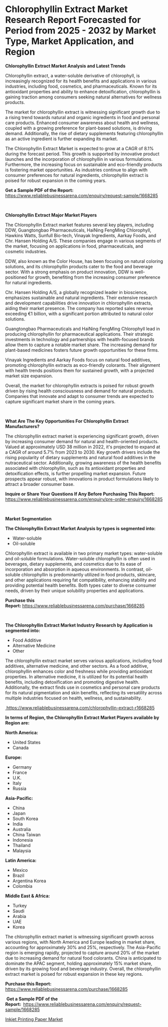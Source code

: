 <p><h1>Chlorophyllin Extract Market Research Report Forecasted for Period from 2025 -  2032 by Market Type, Market Application, and Region</h1></p><p><strong>Chlorophyllin Extract Market Analysis and Latest Trends</strong></p>
<p><p>Chlorophyllin extract, a water-soluble derivative of chlorophyll, is increasingly recognized for its health benefits and applications in various industries, including food, cosmetics, and pharmaceuticals. Known for its antioxidant properties and ability to enhance detoxification, chlorophyllin is gaining traction among consumers seeking natural alternatives for wellness products. </p><p>The market for chlorophyllin extract is witnessing significant growth due to a rising trend towards natural and organic ingredients in food and personal care products. Enhanced consumer awareness about health and wellness, coupled with a growing preference for plant-based solutions, is driving demand. Additionally, the rise of dietary supplements featuring chlorophyllin as an active ingredient is further expanding its market.</p><p>The Chlorophyllin Extract Market is expected to grow at a CAGR of 8.1% during the forecast period. This growth is supported by innovative product launches and the incorporation of chlorophyllin in various formulations. Furthermore, the increasing focus on sustainable and eco-friendly products is fostering market opportunities. As industries continue to align with consumer preferences for natural ingredients, chlorophyllin extract is poised for robust expansion in the coming years.</p></p>
<p><strong>Get a Sample PDF of the Report:&nbsp;</strong> <a href="https://www.reliablebusinessarena.com/enquiry/request-sample/1668285?utm_campaign=2396&utm_medium=2&utm_source=Github&utm_content=ia&utm_term=06032025&utm_id=chlorophyllin-extract">https://www.reliablebusinessarena.com/enquiry/request-sample/1668285</a></p>
<p>&nbsp;</p>
<p><strong>Chlorophyllin Extract Major Market Players</strong></p>
<p><p>The Chlorophyllin Extract market features several key players, including DDW, Guangtongbao Pharmaceuticals, HaiNing FengMing Chlorophyll, Hawkins Watts, Sunfull Bio-tech, Vinayak Ingredients, Aarkay Foods, and Chr. Hansen Holding A/S. These companies engage in various segments of the market, focusing on applications in food, pharmaceuticals, and cosmetic industries.</p><p>DDW, also known as the Color House, has been focusing on natural coloring solutions, and its chlorophyllin products cater to the food and beverage sector. With a strong emphasis on product innovation, DDW is well-positioned for growth, benefiting from the increasing consumer preference for natural ingredients.</p><p>Chr. Hansen Holding A/S, a globally recognized leader in bioscience, emphasizes sustainable and natural ingredients. Their extensive research and development capabilities drive innovation in chlorophyllin extracts, aiding their market presence. The company has reported sales revenue exceeding €1 billion, with a significant portion attributed to natural color solutions.</p><p>Guangtongbao Pharmaceuticals and HaiNing FengMing Chlorophyll lead in producing chlorophyllin for pharmaceutical applications. Their strategic investments in technology and partnerships with health-focused brands allow them to capture a notable market share. The increasing demand for plant-based medicines fosters future growth opportunities for these firms.</p><p>Vinayak Ingredients and Aarkay Foods focus on natural food additives, promoting chlorophyllin extracts as eco-friendly colorants. Their alignment with health trends positions them for sustained growth, with a projected market size expansion.</p><p>Overall, the market for chlorophyllin extracts is poised for robust growth driven by rising health consciousness and demand for natural products. Companies that innovate and adapt to consumer trends are expected to capture significant market share in the coming years.</p></p>
<p>&nbsp;</p>
<p><strong>What Are The Key Opportunities For Chlorophyllin Extract Manufacturers?</strong></p>
<p><p>The chlorophyllin extract market is experiencing significant growth, driven by increasing consumer demand for natural and health-oriented products. Valued at approximately USD 38 million in 2022, it's projected to expand at a CAGR of around 5.7% from 2023 to 2030. Key growth drivers include the rising popularity of dietary supplements and natural food additives in the nutraceutical sector. Additionally, growing awareness of the health benefits associated with chlorophyllin, such as its antioxidant properties and detoxification effects, is further propelling market expansion. Future prospects appear robust, with innovations in product formulations likely to attract a broader consumer base.</p></p>
<p><strong>Inquire or Share Your Questions If Any Before Purchasing This Report:</strong> <a href="https://www.reliablebusinessarena.com/enquiry/pre-order-enquiry/1668285?utm_campaign=2396&utm_medium=2&utm_source=Github&utm_content=ia&utm_term=06032025&utm_id=chlorophyllin-extract">https://www.reliablebusinessarena.com/enquiry/pre-order-enquiry/1668285</a></p>
<p>&nbsp;</p>
<p><strong>Market Segmentation</strong></p>
<p><strong>The Chlorophyllin Extract Market Analysis by types is segmented into:</strong></p>
<p><ul><li>Water-soluble</li><li>Oil-soluble</li></ul></p>
<p><p>Chlorophyllin extract is available in two primary market types: water-soluble and oil-soluble formulations. Water-soluble chlorophyllin is often used in beverages, dietary supplements, and cosmetics due to its ease of incorporation and absorption in aqueous environments. In contrast, oil-soluble chlorophyllin is predominantly utilized in food products, skincare, and other applications requiring fat compatibility, enhancing stability and providing potential health benefits. Both types cater to diverse consumer needs, driven by their unique solubility properties and applications.</p></p>
<p><strong>Purchase this Report:&nbsp;</strong><a href="https://www.reliablebusinessarena.com/purchase/1668285?utm_campaign=2396&utm_medium=2&utm_source=Github&utm_content=ia&utm_term=06032025&utm_id=chlorophyllin-extract">https://www.reliablebusinessarena.com/purchase/1668285</a></p>
<p>&nbsp;</p>
<p><strong>The Chlorophyllin Extract Market Industry Research by Application is segmented into:</strong></p>
<p><ul><li>Food Additive</li><li>Alternative Medicine</li><li>Other</li></ul></p>
<p><p>The chlorophyllin extract market serves various applications, including food additives, alternative medicine, and other sectors. As a food additive, chlorophyllin enhances color and freshness while providing antioxidant properties. In alternative medicine, it is utilized for its potential health benefits, including detoxification and promoting digestive health. Additionally, the extract finds use in cosmetics and personal care products for its natural pigmentation and skin benefits, reflecting its versatility across multiple industries focused on health, wellness, and sustainability.</p></p>
<p><a href="https://www.reliablebusinessarena.com/chlorophyllin-extract-r1668285?utm_campaign=2396&utm_medium=2&utm_source=Github&utm_content=ia&utm_term=06032025&utm_id=chlorophyllin-extract">&nbsp;https://www.reliablebusinessarena.com/chlorophyllin-extract-r1668285</a></p>
<p><strong>In terms of Region, the Chlorophyllin Extract Market Players available by Region are:</strong></p>
<p>
    <p> <strong> North America: </strong>
        <ul>
            <li>United States</li>
            <li>Canada</li>
        </ul>
        </p> 
    <p> <strong> Europe: </strong>
        <ul>
            <li>Germany</li>
            <li>France</li>
            <li>U.K.</li>
            <li>Italy</li>
            <li>Russia</li>
        </ul>
        </p> 
    <p> <strong> Asia-Pacific: </strong>
        <ul>
            <li>China</li>
            <li>Japan</li>
            <li>South Korea</li>
            <li>India</li>
            <li>Australia</li>
            <li>China Taiwan</li>
            <li>Indonesia</li>
            <li>Thailand</li>
            <li>Malaysia</li>
        </ul>
        </p> 
    <p> <strong> Latin America: </strong>
        <ul>
            <li>Mexico</li>
            <li>Brazil</li>
            <li>Argentina Korea</li>
            <li>Colombia</li>
        </ul>
        </p> 
    <p> <strong> Middle East & Africa: </strong>
        <ul>
            <li>Turkey</li>
            <li>Saudi</li>
            <li>Arabia</li>
            <li>UAE</li>
            <li>Korea</li>
        </ul>
    </p>
    </p>
<p><p>The chlorophyllin extract market is witnessing significant growth across various regions, with North America and Europe leading in market share, accounting for approximately 30% and 25%, respectively. The Asia-Pacific region is emerging rapidly, projected to capture around 20% of the market due to increasing demand for natural food colorants. China is anticipated to dominate the APAC segment, holding approximately 15% market share, driven by its growing food and beverage industry. Overall, the chlorophyllin extract market is poised for robust expansion in these key regions.</p></p>
<p><strong>Purchase this Report: </strong><a href="https://www.reliablebusinessarena.com/purchase/1668285?utm_campaign=2396&utm_medium=2&utm_source=Github&utm_content=ia&utm_term=06032025&utm_id=chlorophyllin-extract">https://www.reliablebusinessarena.com/purchase/1668285</a></p>
<p>&nbsp;<strong>Get a Sample PDF of the Report:&nbsp;&nbsp;</strong><a href="https://www.reliablebusinessarena.com/enquiry/request-sample/1668285?utm_campaign=2396&utm_medium=2&utm_source=Github&utm_content=ia&utm_term=06032025&utm_id=chlorophyllin-extract">https://www.reliablebusinessarena.com/enquiry/request-sample/1668285</a></p>
<p><strong></strong></p>
<p><p><a href="https://github.com/ilonaenterline65/Market-Research-Report-List-1/blob/main/inkjet-printing-paper-market.md?utm_campaign=2396&utm_medium=2&utm_source=Github&utm_content=ia&utm_term=06032025&utm_id=chlorophyllin-extract">Inkjet Printing Paper Market</a></p></p>